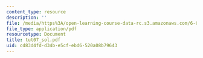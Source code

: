 ```yaml
---
content_type: resource
description: ''
file: /media/https%3A/open-learning-course-data-rc.s3.amazonaws.com/6-041-probabilistic-systems-analysis-and-applied-probability-spring-2006/cd83d4fdd34be5cfebd6520a08b79643_tut07_sol.pdf
file_type: application/pdf
resourcetype: Document
title: tut07_sol.pdf
uid: cd83d4fd-d34b-e5cf-ebd6-520a08b79643
---
```


